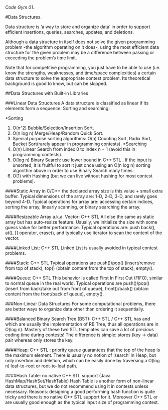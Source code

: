 *Code Gym 01.*

#Data Structures.

Data structure is ‘a way to store and organize data’ in order to support 
efficient insertions, queries, searches, updates, and deletions.

Although a data structure in itself does not solve the given programming problem 
-the algorithm operating on it does-, using the most efficient data structure
for the given problem may be a difference between passing or exceeding the 
problem’s time limit.

Note that for competitive programming, you just have to be able to use 
(i.e. know the strengths, weaknesses, and time/space complexities) a certain data 
structure to solve the appropriate contest problem. Its theoretical background is
good to know, but can be skipped.

##Data Structures with Built-in Libraries

###Linear Data Structures
A data structure is classified as linear if its elements form a sequence.
Sorting and searching:

*Sorting 
 1. O(n^2) Bubble/Selection/Insertion Sort.
 2. O(n log n) Merge/Heap/Random Quick Sort.
 3. Special purpose sorting algorithms: O(n) Counting Sort, Radix Sort, 
 	Bucket Sort(rarely appear in programming contests).
*Searching
 1. O(n) Linear Search from index 0 to index n − 1 (avoid this in programming 
    contests).
 2. O(log n) Binary Search: use lower bound in C++ STL <algorithm>. 
 	If the input is unsorted, it is fruitful to sort it just once using an 
 	O(n log n) sorting algorithm above in order to use Binary Search many times.
 3. O(1) with Hashing (but we can live without hashing for most contest 
    problems).

####Static Array in C/C++
the declared array size is this value + small extra buffer.
Typical dimensions of the array are: 1-D, 2-D, 3-D, and rarely goes beyond 4-D. 
Typical operations for array are: accessing certain indices, sorting the array, 
linearly scanning, or binary searching the array.

####Resizeable Array a.k.a. Vector: C++ STL <vector>
All else the same as static array but has auto-resize feature.
Usually, we initialize
the size with some guess value for better performance. Typical operations are: 
push back(), at(), [] operator, erase(), and typically use iterator to scan the 
content of the vector.

####Linked List: C++ STL <list>
Linked List is usually avoided in typical contest problems.

####Stack: C++ STL <stack>
Typical operations are push()/pop() (insert/remove from top of stack), top() 
(obtain content from the top of stack), empty().

####Queue: C++ STL <queue>
This behavior is called First In First Out (FIFO), similar to normal queue in the
real world. Typical operations are push()/pop() (insert from back/take out from
front of queue), front()/back() (obtain content from the front/back of queue),
empty().

###Non-Linear Data Structures
For some computational problems, there are better ways to organize data other 
than ordering it sequentially.

####Balanced Binary Search Tree (BST): C++ STL <map>/<set>
C++ STL has <map> and <set> which are usually the implementation of RB Tree, thus
all operations are in O(log n). Mastery of these two STL templates can save a lot
of precious coding time during contests! The difference is simple: <map> stores 
(key → data) pair whereas <set> only stores the key.

####Heap: C++ STL <queue>: priority queue
guarantees that the top of the heap is the maximum element. There is usually no 
notion of ‘search’ in Heap, but only insertion and deletion, which can be easily 
done by traversing a O(log n) leaf-to-root or root-to-leaf path.

####Hash Table: no native C++ STL support (Java HashMap/HashSet/HashTable)
Hash Table is another form of non-linear data structures, but we do not recommend
using it in contests unless necessary. Reasons: designing a good performing hash
function is quite tricky and there is no native C++ STL support for it. Moreover 
C++ STL <map> or <set> are usually good enough as the typical input size of 
programming contest.









